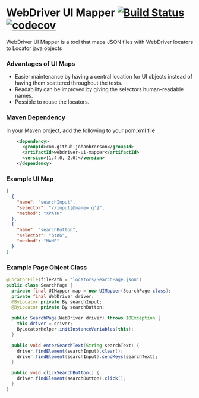 # WebDriver UI Mapper [![Build Status](https://travis-ci.org/JohanBrorson/webdriver-ui-mapper.svg?branch=master)](https://travis-ci.org/JohanBrorson/webdriver-ui-mapper) [![codecov](https://codecov.io/gh/JohanBrorson/webdriver-ui-mapper/branch/master/graph/badge.svg)](https://codecov.io/gh/JohanBrorson/webdriver-ui-mapper)

WebDriver UI Mapper is a tool that maps JSON files with WebDriver locators to Locator java objects

### Advantages of UI Maps
* Easier maintenance by having a central location for UI objects instead of having them scattered throughout the tests.
* Readability can be improved by giving the selectors human-readable names.
* Possible to reuse the locators.

### Maven Dependency
In your Maven project, add the following to your pom.xml file

```xml
    <dependency>
      <groupId>com.github.johanbrorson</groupId>
      <artifactId>webdriver-ui-mapper</artifactId>
      <version>[1.4.0, 2.0)</version>
    </dependency>
```

### Example UI Map
```json
[
  {
    "name": "searchInput",
    "selector": "//input[@name='q']",
    "method": "XPATH"
  },
  {
    "name": "searchButton",
    "selector": "btnG",
    "method": "NAME"
  }
]
```

### Example Page Object Class
```java
@LocatorFile(filePath = "locators/SearchPage.json")
public class SearchPage {
  private final UIMapper map = new UIMapper(SearchPage.class);
  private final WebDriver driver;
  @ByLocator private By searchInput;
  @ByLocator private By searchButton;

  public SearchPage(WebDriver driver) throws IOException {
    this.driver = driver;
    ByLocatorHelper.initInstanceVariables(this);
  }

  public void enterSearchText(String searchText) {
    driver.findElement(searchInput).clear();
    driver.findElement(searchInput).sendKeys(searchText);
  }

  public void clickSearchButton() {
    driver.findElement(searchButton).click();
  }
}

```
